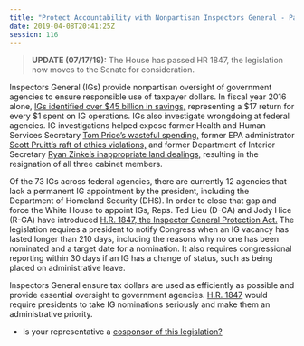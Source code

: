 ```yaml
---
title: "Protect Accountability with Nonpartisan Inspectors General - Passed House"
date: 2019-04-08T20:41:25Z
session: 116
---
```

>**UPDATE (07/17/19):** The House has passed HR 1847, the legislation now moves to the Senate for consideration. 

Inspectors General (IGs) provide nonpartisan oversight of government agencies to ensure responsible use of taxpayer dollars. In fiscal year 2016 alone, [IGs identified over $45 billion in savings,](https://www.hsgac.senate.gov/imo/media/doc/REPORT-Undermining%20Independent%20Oversight-The%20President's%20Fiscal%20Year%202019%20Budget%20Does%20Not%20Adequately%20Support%20Federal%20Inspectors%20General.pdf) representing a $17 return for every $1 spent on IG operations. IGs also investigate wrongdoing at federal agencies. IG investigations helped expose former Health and Human Services Secretary [Tom Price’s wasteful spending,](https://www.cnn.com/2018/07/13/politics/tom-price-travel-review/index.html) former EPA administrator [Scott Pruitt’s raft of ethics violations,](https://www.cnn.com/2018/11/29/politics/pruitt-epa-investigations/index.html) and former Department of Interior Secretary [Ryan Zinke’s inappropriate land dealings,](https://www.washingtonpost.com/energy-environment/2018/10/30/zinkes-own-agency-watchdog-just-referred-him-justice-department/?utm_term=.94e1f878176f) resulting in the resignation of all three cabinet members. 

Of the 73 IGs across federal agencies, there are currently 12 agencies that lack a permanent IG appointment by the president, including the Department of Homeland Security (DHS). In order to close that gap and force the White House to appoint IGs, Reps. Ted Lieu (D-CA) and Jody Hice (R-GA) have introduced [H.R. 1847, the Inspector General Protection Act.](https://www.govexec.com/oversight/2019/03/house-panel-clears-bill-pressure-president-inspector-general-vacancies/155826/) The legislation requires a president to notify Congress when an IG vacancy has lasted longer than 210 days, including the reasons why no one has been nominated and a target date for a nomination. It also requires congressional reporting within 30 days if an IG has a change of status, such as being placed on administrative leave. 

Inspectors General ensure tax dollars are used as efficiently as possible and provide essential oversight to government agencies. [H.R. 1847](https://www.congress.gov/bill/116th-congress/house-bill/1847) would require presidents to take IG nominations seriously and make them an administrative priority.  

- Is your representative a [cosponsor of this legislation?](https://www.congress.gov/bill/116th-congress/house-bill/1847/cosponsors)
